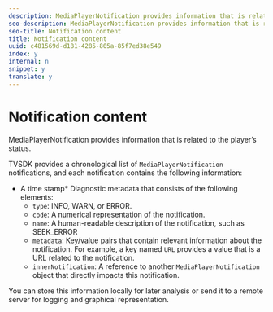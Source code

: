 ```yaml
---
description: MediaPlayerNotification provides information that is related to the player’s status.
seo-description: MediaPlayerNotification provides information that is related to the player’s status.
seo-title: Notification content
title: Notification content
uuid: c481569d-d181-4285-805a-85f7ed38e549
index: y
internal: n
snippet: y
translate: y
---
```


# Notification content

MediaPlayerNotification provides information that is related to the player’s status.

TVSDK provides a chronological list of `MediaPlayerNotification` notifications, and each notification contains the following information: 
* A time stamp* Diagnostic metadata that consists of the following elements: 
    * `type`: INFO, WARN, or ERROR.    
    * `code`: A numerical representation of the notification.    
    * `name`: A human-readable description of the notification, such as SEEK_ERROR    
    * `metadata`: Key/value pairs that contain relevant information about the notification. For example, a key named `URL` provides a value that is a URL related to the notification.    
    * `innerNotification`: A reference to another `MediaPlayerNotification` object that directly impacts this notification.    
    
    





You can store this information locally for later analysis or send it to a remote server for logging and graphical representation. 
